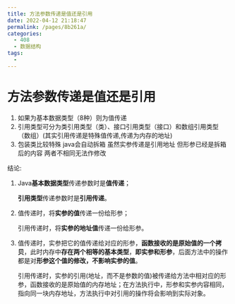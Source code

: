 ```yaml
---
title: 方法参数传递是值还是引用
date: 2022-04-12 21:18:47
permalink: /pages/8b261a/
categories:
  - 408
  - 数据结构
tags:
  - 
---
```

# 方法参数传递是值还是引用

1. 如果为基本数据类型（8种）则为值传递
2. 引用类型可分为类引用类型（类）、接口引用类型（接口）和数组引用类型（数组）(其实引用传递是特殊值传递,传递为内存的地址)
3. 包装类比较特殊 java会自动拆箱 虽然实参传递是引用地址 但形参已经是拆箱后的内容 两者不相同无法作修改

结论:

1. Java**基本数据类型**传递参数时是**值传递**；

   **引用类型**传递参数时是**引用传递**。

2. 值传递时，将**实参的值**传递一份给形参；

   引用传递时，将**实参的地址值**传递一份给形参。

3. 值传递时，实参把它的值传递给对应的形参，**函数接收的是原始值的一个拷贝**，此时内存中**存在两个相等的基本类型**，**即实参和形参**，后面方法中的操作都是对**形参这个值的修改，不影响实参的值**。

   引用传递时，实参的引用(地址，而不是参数的值)被传递给方法中相对应的形参，函数接收的是原始值的内存地址；在方法执行中，形参和实参内容相同，指向同一块内存地址，方法执行中对引用的操作将会影响到实际对象。

